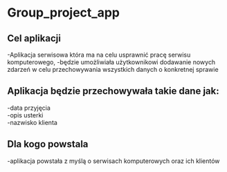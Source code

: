 # Group_project_app
## Cel aplikacji
-Aplikacja serwisowa która ma na celu usprawnić pracę serwisu komputerowego,
-będzie umożliwiała użytkownikowi dodawanie nowych zdarzeń w celu przechowywania wszystkich danych o konkretnej sprawie
## Aplikacja będzie przechowywała takie dane jak:
-data przyjęcia</BR>
-opis usterki</BR>
-nazwisko klienta</BR>
## Dla kogo powstala
-aplikacja powstała z myślą o serwisach komputerowych oraz ich klientów

